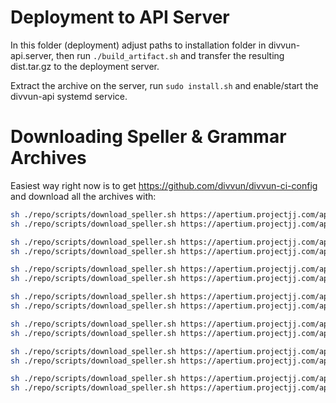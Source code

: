 # Deployment to API Server

In this folder (deployment) adjust paths to installation folder in divvun-api.server, then run `./build_artifact.sh` and transfer the resulting dist.tar.gz to the deployment server.

Extract the archive on the server, run `sudo install.sh` and enable/start the divvun-api systemd service.

# Downloading Speller & Grammar Archives

Easiest way right now is to get https://github.com/divvun/divvun-ci-config and download all the archives with:

```bash
sh ./repo/scripts/download_speller.sh https://apertium.projectjj.com/apt/nightly/pool/main/g/giella-sme/ usr/share/voikko/4/se.zcheck se.zcheck
sh ./repo/scripts/download_speller.sh https://apertium.projectjj.com/apt/nightly/pool/main/g/giella-sme/ usr/share/giella/mobilespellers/sme-mobile.zhfst sme.zhfst

sh ./repo/scripts/download_speller.sh https://apertium.projectjj.com/apt/nightly/pool/main/g/giella-sma/ usr/share/voikko/4/sma.zcheck sma.zcheck
sh ./repo/scripts/download_speller.sh https://apertium.projectjj.com/apt/nightly/pool/main/g/giella-sma/ usr/share/giella/mobilespellers/sma-mobile.zhfst sma.zhfst

sh ./repo/scripts/download_speller.sh https://apertium.projectjj.com/apt/nightly/pool/main/g/giella-smn/ usr/share/voikko/4/smn.zcheck smn.zcheck
sh ./repo/scripts/download_speller.sh https://apertium.projectjj.com/apt/nightly/pool/main/g/giella-smn/ usr/share/giella/mobilespellers/smn-mobile.zhfst smn.zhfst

sh ./repo/scripts/download_speller.sh https://apertium.projectjj.com/apt/nightly/pool/main/g/giella-sms/ usr/share/voikko/4/sms.zcheck sms.zcheck
sh ./repo/scripts/download_speller.sh https://apertium.projectjj.com/apt/nightly/pool/main/g/giella-sms/ usr/share/giella/mobilespellers/sms-mobile.zhfst sms.zhfst

sh ./repo/scripts/download_speller.sh https://apertium.projectjj.com/apt/nightly/pool/main/g/giella-smj/ usr/share/voikko/4/smj.zcheck smj.zcheck
sh ./repo/scripts/download_speller.sh https://apertium.projectjj.com/apt/nightly/pool/main/g/giella-smj/ usr/share/giella/mobilespellers/smj-mobile.zhfst smj.zhfst

sh ./repo/scripts/download_speller.sh https://apertium.projectjj.com/apt/nightly/pool/main/g/giella-myv/ usr/share/voikko/4/myv.zcheck myv.zcheck
sh ./repo/scripts/download_speller.sh https://apertium.projectjj.com/apt/nightly/pool/main/g/giella-myv/ usr/share/giella/mobilespellers/myv-mobile.zhfst myv.zhfst

sh ./repo/scripts/download_speller.sh https://apertium.projectjj.com/apt/nightly/pool/main/g/giella-crk/ usr/share/voikko/4/crk.zcheck crk.zcheck
sh ./repo/scripts/download_speller.sh https://apertium.projectjj.com/apt/nightly/pool/main/g/giella-crk/ usr/share/giella/mobilespellers/crk-mobile.zhfst crk.zhfst
```